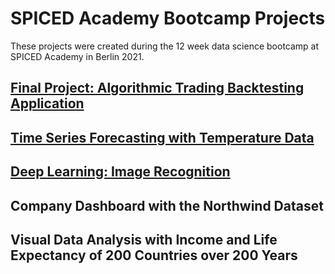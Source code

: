 # SPICED Academy Bootcamp Projects

These projects were created during the 12 week data science bootcamp at SPICED Academy in Berlin 2021.

## [Final Project: Algorithmic Trading Backtesting Application](https://github.com/fkosse/bootcamp_projects/tree/main/algo-trading_strategy_app) 

## [Time Series Forecasting with Temperature Data](https://github.com/fkosse/bootcamp_projects/tree/main/time_series_forecasting)

## [Deep Learning: Image Recognition](https://github.com/fkosse/bootcamp_projects/tree/main/deep_learning) 

## Company Dashboard with the Northwind Dataset

## Visual Data Analysis with Income and Life Expectancy of 200 Countries over 200 Years


